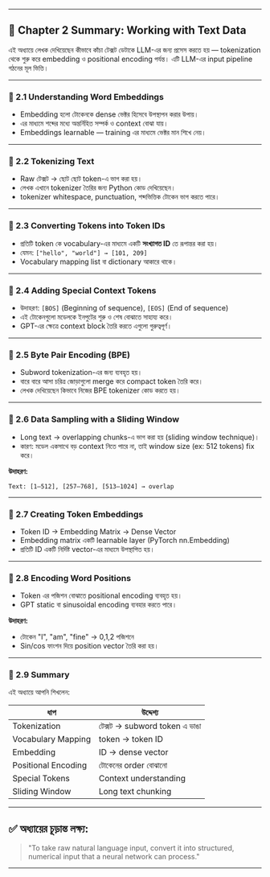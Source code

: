 
---

## 📘 Chapter 2 Summary: Working with Text Data

এই অধ্যায়ে লেখক দেখিয়েছেন কীভাবে কাঁচা টেক্সট ডেটাকে LLM-এর জন্য প্রসেস করতে হয় — tokenization থেকে শুরু করে embedding ও positional encoding পর্যন্ত। এটি LLM-এর input pipeline গঠনের মূল ভিত্তি।

---

### 🔹 2.1 Understanding Word Embeddings

* Embedding হলো টোকেনকে dense ভেক্টর হিসেবে উপস্থাপন করার উপায়।
* এর মাধ্যমে শব্দের মধ্যে অন্তর্নিহিত সম্পর্ক ও context বোঝা যায়।
* Embeddings learnable — training এর মাধ্যমে ভেক্টর মান শিখে নেয়।

---

### 🔹 2.2 Tokenizing Text

* Raw টেক্সট → ছোট ছোট token-এ ভাগ করা হয়।
* লেখক এখানে tokenizer তৈরির জন্য Python কোড দেখিয়েছেন।
* tokenizer whitespace, punctuation, শব্দভিত্তিক টোকেন ভাগ করতে পারে।

---

### 🔹 2.3 Converting Tokens into Token IDs

* প্রতিটি token কে vocabulary-এর মাধ্যমে একটি **সংখ্যাগত ID** তে রূপান্তর করা হয়।
* যেমন: `["hello", "world"] → [101, 209]`
* Vocabulary mapping list বা dictionary আকারে থাকে।

---

### 🔹 2.4 Adding Special Context Tokens

* উদাহরণ: `[BOS]` (Beginning of sequence), `[EOS]` (End of sequence)
* এই টোকেনগুলো মডেলকে ইনপুটের শুরু ও শেষ বোঝাতে সাহায্য করে।
* GPT-এর ক্ষেত্রে context block তৈরি করতে এগুলো গুরুত্বপূর্ণ।

---

### 🔹 2.5 Byte Pair Encoding (BPE)

* Subword tokenization-এর জন্য ব্যবহৃত হয়।
* বারে বারে আসা চরিত্র জোড়াগুলো merge করে compact token তৈরি করে।
* লেখক দেখিয়েছেন কিভাবে নিজের BPE tokenizer কোড করতে হয়।

---

### 🔹 2.6 Data Sampling with a Sliding Window

* Long text → overlapping chunks-এ ভাগ করা হয় (sliding window technique)।
* কারণ: মডেল একসাথে বড় context নিতে পারে না, তাই window size (ex: 512 tokens) fix করে।

**উদাহরণ:**

```
Text: [1–512], [257–768], [513–1024] → overlap
```

---

### 🔹 2.7 Creating Token Embeddings

* Token ID → Embedding Matrix → Dense Vector
* Embedding matrix একটি learnable layer (PyTorch nn.Embedding)
* প্রতিটি ID একটি নির্দিষ্ট vector-এর মাধ্যমে উপস্থাপিত হয়।

---

### 🔹 2.8 Encoding Word Positions

* Token এর পজিশন বোঝাতে positional encoding ব্যবহৃত হয়।
* GPT static বা sinusoidal encoding ব্যবহার করতে পারে।

**উদাহরণ:**

* টোকেন "I", "am", "fine" → 0,1,2 পজিশনে
* Sin/cos ফাংশন দিয়ে position vector তৈরি করা হয়।

---

### 🔹 2.9 Summary

এই অধ্যায়ে আপনি শিখলেন:

| ধাপ                 | উদ্দেশ্য                      |
| ------------------- | ----------------------------- |
| Tokenization        | টেক্সট → subword token এ ভাঙা |
| Vocabulary Mapping  | token → token ID              |
| Embedding           | ID → dense vector             |
| Positional Encoding | টোকেনের order বোঝানো          |
| Special Tokens      | Context understanding         |
| Sliding Window      | Long text chunking            |

---

## ✅ অধ্যায়ের চূড়ান্ত লক্ষ্য:

> "To take raw natural language input, convert it into structured, numerical input that a neural network can process."

---
